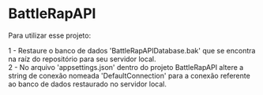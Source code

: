 # BattleRapAPI  
  
Para utilizar esse projeto:  
  
1 - Restaure o banco de dados 'BattleRapAPIDatabase.bak' que se encontra na raíz do repositório para seu servidor local.  
2 - No arquivo 'appsettings.json' dentro do projeto BattleRapAPI altere a string de conexão nomeada 'DefaultConnection' para a conexão referente ao banco de dados restaurado no servidor local.
